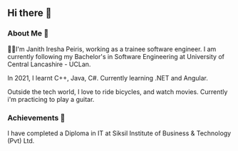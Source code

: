 ## Hi there 👋

<!--
**MJanithPeiris/MJanithPeiris** is a ✨ _special_ ✨ repository because its `README.md` (this file) appears on your GitHub profile.

Here are some ideas to get you started: -->
### About Me 🚀
👨‍🎓I'm Janith Iresha Peiris, working as a trainee software engineer. I am currently following my Bachelor's in Software Engineering at University of Central Lancashire - UCLan.

In 2021, I learnt C++, Java, C#. Currently learning .NET and Angular.

Outside the tech world, I love to ride bicycles, and watch movies. Currently i'm practicing to play a guitar.

### Achievements 🏅
I have completed a Diploma in IT at Siksil Institute of Business & Technology (Pvt) Ltd.


<!--
- 🔭 I’m currently working on ...
- 🌱 I’m currently learning ...
- 👯 I’m looking to collaborate on ...
- 🤔 I’m looking for help with ...
- 💬 Ask me about ...
- 📫 How to reach me: ...
- 😄 Pronouns: ...
- ⚡ Fun fact: ... 
-->
